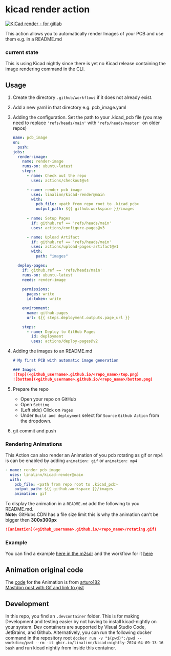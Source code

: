 # kicad render action
[![KiCad render  - for gitlab ](https://img.shields.io/badge/KiCad_render_-for_gitlab_-2ea44f?style=for-the-badge&logo=gitlab)](https://gitlab.com/linalinn/kicad-render)

This action allows you to automatically render Images of your PCB and use them e.g. in a README.md

### current state

This is using Kicad nightly since there is yet no Kicad release containing the image rendering command in the CLI.

## Usage
1. Create the directory `.github/workflows` if it does not already exist.

2. Add a new yaml in that directory e.g. pcb_image.yaml

3. Adding the configuration. Set the path to your .kicad_pcb file (you may need to replace `'refs/heads/main'` with `'refs/heads/master'` on older repos)
    ```yaml
    name: pcb_image
    on:
      push:
    jobs:
      render-image:
        name: render-image
        runs-on: ubuntu-latest
        steps:
          - name: Check out the repo
            uses: actions/checkout@v4

          - name: render pcb image
            uses: linalinn/kicad-render@main
            with:
              pcb_file: <path from repo root to .kicad_pcb>
              output_path: ${{ github.workspace }}/images
            
          - name: Setup Pages
            if: github.ref == 'refs/heads/main'
            uses: actions/configure-pages@v3

          - name: Upload Artifact
            if: github.ref == 'refs/heads/main'
            uses: actions/upload-pages-artifact@v1
            with:
              path: "images"

      deploy-pages:
        if: github.ref == 'refs/heads/main'
        runs-on: ubuntu-latest
        needs: render-image
          
        permissions:
          pages: write
          id-token: write

        environment:
          name: github-pages
          url: ${{ steps.deployment.outputs.page_url }}

        steps:
          - name: Deploy to GitHub Pages
            id: deployment
            uses: actions/deploy-pages@v2
    ```

4. Adding the images to an README.md
    ```Markdown
    # My first PCB with automatic image generation

    ### Images
    ![top](<github_username>.github.io/<repo_name>/top.png)
    ![bottom](<github_username>.github.io/<repo_name>/bottom.png)
    ```

6. Prepare the repo  
   - Open your repo on GitHub
   - Open `Setting`
   - (Left side) Click on `Pages`
   - Under `Build and deployment` select for `Source` `Github Action` from the dropdown.

5. git commit and push

### Rendering Animations
This Action can also render an Animation of you pcb rotating as gif or mp4 is can be enabled by adding `animation: gif` or `animation: mp4` 

```yaml
- name: render pcb image
  uses: linalinn/kicad-render@main
  with:
    pcb_file: <path from repo root to .kicad_pcb>
    output_path: ${{ github.workspace }}/images
    animation: gif
```

To display the animation in a `README.md` add the following to you README.md.  
**Note:** GitHubs CDN has a file size limit this is why the animation can't be bigger then **300x300px** 

```Markdown
![animation](<github_username>.github.io/<repo_name>/rotating.gif)
```

### Example
You can find a example [here in the m2sdr](https://github.com/HackModsOrg/m2sdr) and the workflow for it [here](https://github.com/HackModsOrg/m2sdr/blob/master/.github/workflows/images.yaml)

## Animation original code
The [code](https://gist.github.com/arturo182/57ab066e6a4a36ee22979063e4d5cce1) for the Animation is from [arturo182](https://github.com/arturo182)  
[Mastdon post with Gif and link to gist](https://mastodon.social/@arturo182/112062074668232493)


## Development
In this repo, you find an `.devcontainer` folder. This is for making Development and testing easier by not having to install kicad-nightly on your system. Dev containers are supported by Visual Studio Code, JetBrains, and Github. Alternatively, you can run the following docker command in the repository root `docker run -v "$(pwd)":/pwd --workdir=/pwd --rm -it ghcr.io/linalinn/kicad:nightly-2024-04-09-13-16 bash` and run kicad nightly from inside this container.